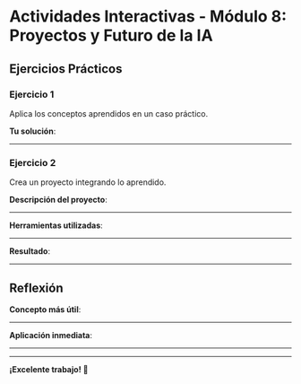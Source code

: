 # Actividades Interactivas - Módulo 8: Proyectos y Futuro de la IA

## Ejercicios Prácticos

### Ejercicio 1
Aplica los conceptos aprendidos en un caso práctico.

**Tu solución**:
_______________________________________________

### Ejercicio 2
Crea un proyecto integrando lo aprendido.

**Descripción del proyecto**:
_______________________________________________

**Herramientas utilizadas**:
_______________________________________________

**Resultado**:
_______________________________________________

## Reflexión

**Concepto más útil**:
_______________________________________________

**Aplicación inmediata**:
_______________________________________________

---

**¡Excelente trabajo! 🎉**

